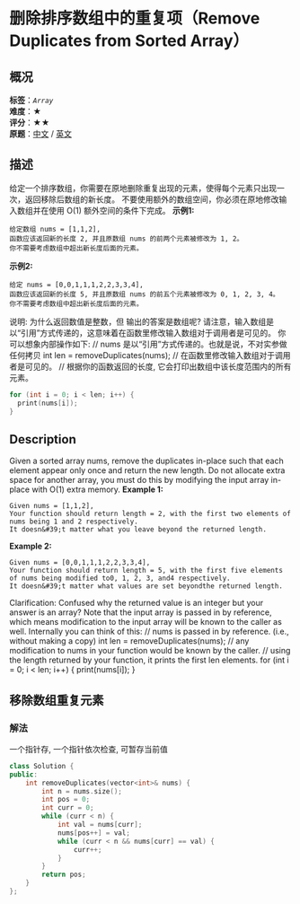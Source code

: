 # 删除排序数组中的重复项（Remove Duplicates from Sorted Array）
## 概况
**标签**：*`Array`*<br>
**难度**：★<br>
**评分**：★★<br>
**原题**：[中文](https://leetcode-cn.com/problems/remove-duplicates-from-sorted-array) / [英文](https://leetcode.com/problems/remove-duplicates-from-sorted-array)
## 描述
给定一个排序数组，你需要在原地删除重复出现的元素，使得每个元素只出现一次，返回移除后数组的新长度。
不要使用额外的数组空间，你必须在原地修改输入数组并在使用 O(1) 额外空间的条件下完成。
**示例1:**
```
给定数组 nums = [1,1,2], 
函数应该返回新的长度 2, 并且原数组 nums 的前两个元素被修改为 1, 2。 
你不需要考虑数组中超出新长度后面的元素。
```
**示例2:**
```
给定 nums = [0,0,1,1,1,2,2,3,3,4],
函数应该返回新的长度 5, 并且原数组 nums 的前五个元素被修改为 0, 1, 2, 3, 4。
你不需要考虑数组中超出新长度后面的元素。
```
说明:
为什么返回数值是整数，但
输出的答案是数组呢?
请注意，输入数组是以&ldquo;引用&rdquo;方式传递的，这意味着在函数里修改输入数组对于调用者是可见的。
你可以想象内部操作如下:
// nums 是以&ldquo;引用&rdquo;方式传递的。也就是说，不对实参做任何拷贝
int len = removeDuplicates(nums);
// 在函数里修改输入数组对于调用者是可见的。
// 根据你的函数返回的长度, 它会打印出数组中该长度范围内的所有元素。
```c++
for (int i = 0; i < len; i++) {
  print(nums[i]);
}
```
## Description
Given a sorted array nums, remove the duplicates in-place such that each element appear only once and return the new length.
Do not allocate extra space for another array, you must do this by modifying the input array in-place with O(1) extra memory.
**Example 1:**
```
Given nums = [1,1,2],
Your function should return length = 2, with the first two elements of nums being 1 and 2 respectively.
It doesn&#39;t matter what you leave beyond the returned length.
```
**Example 2:**
```
Given nums = [0,0,1,1,1,2,2,3,3,4],
Your function should return length = 5, with the first five elements of nums being modified to0, 1, 2, 3, and4 respectively.
It doesn&#39;t matter what values are set beyondthe returned length.
```
Clarification:
Confused why the returned value is an integer but your answer is an array?
Note that the input array is passed in by reference, which means modification to the input array will be known to the caller as well.
Internally you can think of this:
// nums is passed in by reference. (i.e., without making a copy)
int len = removeDuplicates(nums);
// any modification to nums in your function would be known by the caller.
// using the length returned by your function, it prints the first len elements.
for (int i = 0; i < len; i++) {
  print(nums[i]);
}
## 移除数组重复元素
### 解法
一个指针存, 一个指针依次检查, 可暂存当前值
```c++
class Solution {
public:
    int removeDuplicates(vector<int>& nums) {
        int n = nums.size();
        int pos = 0;
        int curr = 0;
        while (curr < n) {
            int val = nums[curr];
            nums[pos++] = val;
            while (curr < n && nums[curr] == val) {
                curr++;
            }
        }
        return pos;
    }
};
```